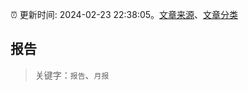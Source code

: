 :alarm_clock: 更新时间: 2024-02-23 22:38:05。[文章来源](/README.md)、[文章分类](/TAGS.md)

## 报告


> 关键字：`报告`、`月报`



